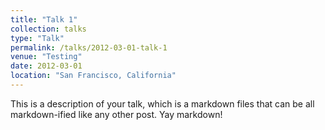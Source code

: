 ```yaml
---
title: "Talk 1"
collection: talks
type: "Talk"
permalink: /talks/2012-03-01-talk-1
venue: "Testing"
date: 2012-03-01
location: "San Francisco, California"
---
```


This is a description of your talk, which is a markdown files that can be all markdown-ified like any other post. Yay markdown!
